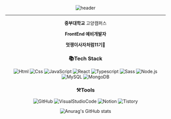 <div align="center">

  ![header](https://capsule-render.vercel.app/api?type=wave&color=auto&height=300&section=header&text=Hyunsang_Github👋&fontSize=70)
  <hr />

  
  **중부대학교** 고양캠퍼스
  
  **FrontEnd 예비개발자**
  
  **멋쟁이사자처럼11기🦁**


  
  ### 📚Tech Stack
  <img alt="Html" src ="https://img.shields.io/badge/HTML5-E34F26.svg?&style=for-the-badge&logo=HTML5&logoColor=white"/> 
  <img alt="Css" src ="https://img.shields.io/badge/CSS3-1572B6.svg?&style=for-the-badge&logo=CSS3&logoColor=white"/> 
  <img alt="JavaScript" src ="https://img.shields.io/badge/JavaScriipt-F7DF1E.svg?&style=for-the-badge&logo=JavaScript&logoColor=white"/>
  <img alt="React" src ="https://img.shields.io/badge/React-61DAFB.svg?&style=for-the-badge&logo=React&logoColor=white"/>
  
  <img alt="Typescript" src ="https://img.shields.io/badge/TypeScript-3178C6.svg?&style=for-the-badge&logo=TypeScript&logoColor=white"/>
  <img alt="Sass" src ="https://img.shields.io/badge/Sass-CC6699.svg?&style=for-the-badge&logo=Sass&logoColor=white"/>
  <img alt="Node.js" src ="https://img.shields.io/badge/Node.js-339933.svg?&style=for-the-badge&logo=Node.js&logoColor=black"/>
  <img alt="MySQL" src ="https://img.shields.io/badge/MySQL-4479A1.svg?&style=for-the-badge&logo=MySQL&logoColor=black"/>
  
  <img alt="MongoDB" src ="https://img.shields.io/badge/MongoDB-47A248.svg?&style=for-the-badge&logo=MongoDB&logoColor=black"/>

  ### ⚒️Tools
  <img alt="GitHub" src ="https://img.shields.io/badge/GitHub-181717.svg?&style=for-the-badge&logo=GitHub&logoColor=white"/>
  <img alt="VisualStudioCode" src ="https://img.shields.io/badge/VisualStudioCode-007ACC.svg?&style=for-the-badge&logo=VisualStudioCode&logoColor=white"/>
  <img alt="Notion" src ="https://img.shields.io/badge/Notion-000000.svg?&style=for-the-badge&logo=Notion&logoColor=white"/>
  <img alt="Tistory" src ="https://img.shields.io/badge/Tistory-000000.svg?&style=for-the-badge&logo=Tistory&logoColor=white"/>



  ![Anurag's GitHub stats](https://github-readme-stats.vercel.app/api?username=Hyunsangs&show_icons=true&theme=shadow_red)
</div>
    
